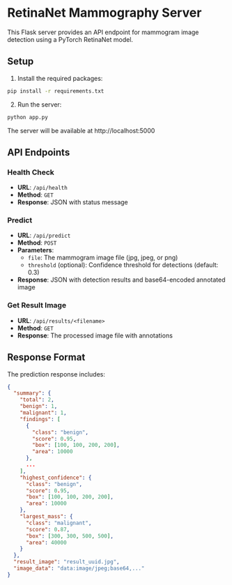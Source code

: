 # RetinaNet Mammography Server

This Flask server provides an API endpoint for mammogram image detection using a PyTorch RetinaNet model.

## Setup

1. Install the required packages:

```bash
pip install -r requirements.txt
```

2. Run the server:

```bash
python app.py
```

The server will be available at http://localhost:5000

## API Endpoints

### Health Check
- **URL**: `/api/health`
- **Method**: `GET`
- **Response**: JSON with status message

### Predict
- **URL**: `/api/predict`
- **Method**: `POST`
- **Parameters**:
  - `file`: The mammogram image file (jpg, jpeg, or png)
  - `threshold` (optional): Confidence threshold for detections (default: 0.3)
- **Response**: JSON with detection results and base64-encoded annotated image

### Get Result Image
- **URL**: `/api/results/<filename>`
- **Method**: `GET`
- **Response**: The processed image file with annotations

## Response Format

The prediction response includes:

```json
{
  "summary": {
    "total": 2,
    "benign": 1,
    "malignant": 1,
    "findings": [
      {
        "class": "benign",
        "score": 0.95,
        "box": [100, 100, 200, 200],
        "area": 10000
      },
      ...
    ],
    "highest_confidence": {
      "class": "benign",
      "score": 0.95,
      "box": [100, 100, 200, 200],
      "area": 10000
    },
    "largest_mass": {
      "class": "malignant",
      "score": 0.87,
      "box": [300, 300, 500, 500],
      "area": 40000
    }
  },
  "result_image": "result_uuid.jpg",
  "image_data": "data:image/jpeg;base64,..."
}
```
